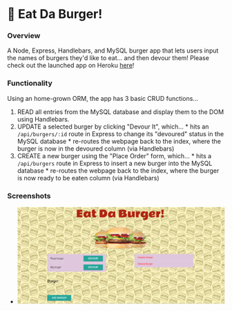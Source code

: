 # :hamburger: Eat Da Burger!


### Overview
A Node, Express, Handlebars, and MySQL burger app that lets users input the names of burgers they'd like to eat... and then devour them!
Please check out the launched app on Heroku [here](https://fierce-bastion-94632.herokuapp.com)!


### Functionality
Using an home-grown ORM, the app has 3 basic CRUD functions...
  1. READ all entries from the MySQL database and display them to the DOM using Handlebars.
  2. UPDATE a selected burger by clicking "Devour It", which...
    * hits an `/api/burgers/:id` route in Express to change its "devoured" status in the MySQL database
    * re-routes the webpage back to the index, where the burger is now in the devoured column (via Handlebars)
  3. CREATE a new burger using the "Place Order" form, which...
    * hits a `/api/burgers` route in Express to insert a new burger into the MySQL database
    * re-routes the webpage back to the index, where the burger is now ready to be eaten column (via Handlebars)

### Screenshots

  * ![Full Size](https://github.com/varan2030/ORM/blob/master/screnshot/screenshot.png)


